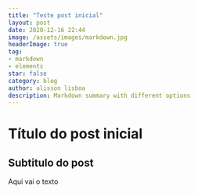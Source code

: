 ```yaml
---
title: "Teste post inicial"
layout: post
date: 2020-12-16 22:44
image: /assets/images/markdown.jpg
headerImage: true
tag:
- markdown
- elements
star: false
category: blog
author: alisson lisboa
description: Markdown summary with different options
---
```


# Título do post inicial
## Subtitulo do post

Aqui vai o texto
